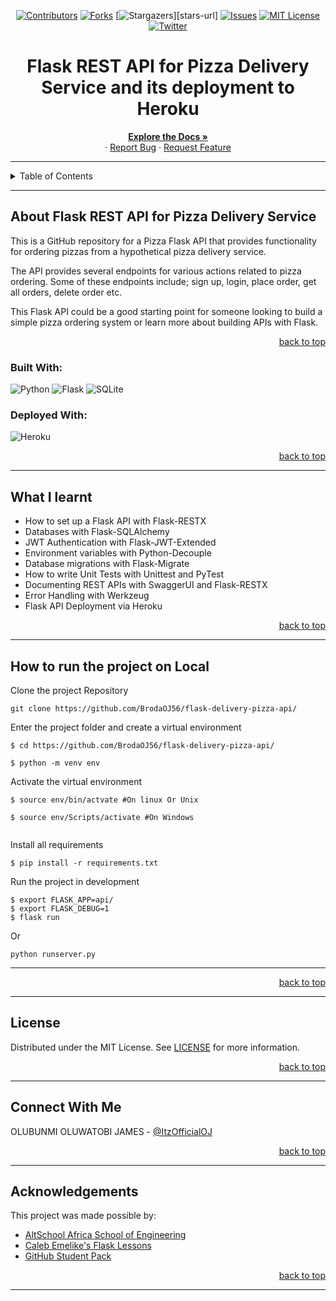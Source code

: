 <!-- Back to Top Navigation Anchor -->
<a name="readme-top"></a>

<!-- Project Shields -->
<div align="center">

  [![Contributors][contributors-shield]][contributors-url]
  [![Forks][forks-shield]][forks-url]
  [![Stargazers][stars-shield]][stars-url]
  [![Issues][issues-shield]][issues-url]
  [![MIT License][license-shield]][license-url]
  [![Twitter][twitter-shield]][twitter-url]
</div>


<div align="center">
  <h1>Flask REST API for Pizza Delivery Service and its deployment to Heroku</h1>
</div>

<div>
  <p align="center">
    <a href="https://github.com/BrodaOJ56/flask-delivery-pizza-api#readme"><strong>Explore the Docs »</strong></a>
    <br />
    ·
    <a href="https://github.com/BrodaOJ56/flask-delivery-pizza-api/issues">Report Bug</a>
    ·
    <a href="https://github.com/BrodaOJ56/flask-delivery-pizza-api/issues">Request Feature</a>
  </p>
</div>

---

<!-- Table of Contents -->
<details>
  <summary>Table of Contents</summary>
  <ol>
    <li>
      <a href="#About-Flask-REST-API-for-Pizza-Delivery-Service">About Flask REST API for Pizza Delivery Service</a>
      <ul>
        <li><a href="#built-with">Built With</a></li>
        <li><a href="#Deployed-With">Deployed With</a></li>
      </ul>
    </li>
    <li><a href="#What-I-learnt">What I learnt</a></li>
    <li><a href="#How-to-run-the-project-on-Local">How to run the project on Local</a></li>
    <li><a href="#license">License</a></li>
    <li><a href="#Connect-With-Me">Connect With Me</a></li>
    <li><a href="#acknowledgements">Acknowledgements</a></li>
  </ol>
  <p align="right"><a href="#readme-top">back to top</a></p>
</details>

---

<!-- About the Blog -->
## About Flask REST API for Pizza Delivery Service

This is a GitHub repository for a Pizza Flask API that provides functionality for ordering pizzas from a hypothetical pizza delivery service.

The API provides several endpoints for various actions related to pizza ordering. Some of these endpoints include; sign up, login, place order, get all orders, delete order etc.

This Flask API could be a good starting point for someone looking to build a simple pizza ordering system or learn more about building APIs with Flask.


<p align="right"><a href="#readme-top">back to top</a></p>

### Built With:

![Python][python]
![Flask][flask]
![SQLite][sqlite]

### Deployed With:

![Heroku][heroku]

<p align="right"><a href="#readme-top">back to top</a></p>

---
<!-- Lessons from the Project -->
## What I learnt 
- How to set up a Flask API with Flask-RESTX
- Databases with Flask-SQLAlchemy
- JWT Authentication with Flask-JWT-Extended
- Environment variables with Python-Decouple
- Database migrations with Flask-Migrate
- How to write Unit Tests with Unittest and PyTest
- Documenting REST APIs with SwaggerUI and Flask-RESTX
- Error Handling with Werkzeug
- Flask API Deployment via Heroku

<p align="right"><a href="#readme-top">back to top</a></p>

---
<!-- GETTING STARTED -->
## How to run the project on Local

Clone the project Repository
```
git clone https://github.com/BrodaOJ56/flask-delivery-pizza-api/
```

Enter the project folder and create a virtual environment
``` 
$ cd https://github.com/BrodaOJ56/flask-delivery-pizza-api/

$ python -m venv env 
```

Activate the virtual environment
``` 
$ source env/bin/actvate #On linux Or Unix

$ source env/Scripts/activate #On Windows 
 
```

Install all requirements

```
$ pip install -r requirements.txt
```

Run the project in development
```
$ export FLASK_APP=api/
$ export FLASK_DEBUG=1
$ flask run
```
Or 
``` 
python runserver.py
``` 
---


<p align="right"><a href="#readme-top">back to top</a></p>

---

<!-- License -->
## License

Distributed under the MIT License. See <a href="https://github.com/BrodaOJ56/flask-delivery-pizza-api/blob/main/LICENSE">LICENSE</a> for more information.

<p align="right"><a href="#readme-top">back to top</a></p>

---

<!-- Contact -->
## Connect With Me

OLUBUNMI OLUWATOBI JAMES - [@ItzOfficialOJ](https://twitter.com/ItzOfficialOJ)


<p align="right"><a href="#readme-top">back to top</a></p>

---

<!-- Acknowledgements -->
## Acknowledgements

This project was made possible by:

* [AltSchool Africa School of Engineering](https://altschoolafrica.com/schools/engineering)
* [Caleb Emelike's Flask Lessons](https://github.com/CalebEmelike)
* [GitHub Student Pack](https://education.github.com/globalcampus/student)

<p align="right"><a href="#readme-top">back to top</a></p>

---

<!-- Markdown Links & Images -->
[contributors-shield]: https://img.shields.io/github/contributors/BrodaOJ56/flask-delivery-pizza-api.svg?style=for-the-badge
[contributors-url]: https://github.com/BrodaOJ56/flask-delivery-pizza-api/graphs/contributors
[forks-shield]: https://img.shields.io/github/forks/BrodaOJ56/flask-delivery-pizza-api.svg?style=for-the-badge
[forks-url]: https://github.com/BrodaOJ56/flask-delivery-pizza-api/network/members
[stars-shield]: https://img.shields.io/github/stars/BrodaOJ56/flask-delivery-pizza-api.svg?style=for-the-badge
[issues-url]: https://github.com/BrodaOJ56/flask-delivery-pizza-apiissues
[issues-shield]: https://img.shields.io/github/issues/BrodaOJ56/flask-delivery-pizza-api.svg?style=for-the-badge
[issues-url]: https://github.com/BrodaOJ56/flask-delivery-pizza-apiissues
[license-shield]: https://img.shields.io/github/license/BrodaOJ56/flask-delivery-pizza-api.svg?style=for-the-badge
[license-url]: https://github.com/BrodaOJ56/flask-delivery-pizza-api/blob/main/LICENSE.txt
[twitter-shield]: https://img.shields.io/badge/-@ItzOfficialOJ-1ca0f1?style=for-the-badge&logo=twitter&logoColor=white&link=https://twitter.com/ItzOfficialOJ
[twitter-url]: https://twitter.com/ItzOfficialOJ
[python]: https://img.shields.io/badge/python-3670A0?style=for-the-badge&logo=python&logoColor=ffdd54
[flask]: https://img.shields.io/badge/flask-%23000.svg?style=for-the-badge&logo=flask&logoColor=white
[sqlite]: https://img.shields.io/badge/sqlite-%2307405e.svg?style=for-the-badge&logo=sqlite&logoColor=white
[Heroku]: https://img.shields.io/badge/heroku-%23430098.svg?style=for-the-badge&logo=heroku&logoColor=white


